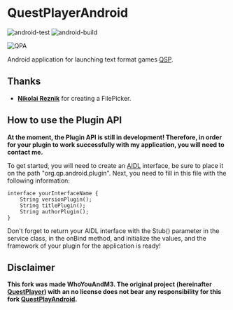 # QuestPlayerAndroid

![android-test](https://github.com/l3ger0j/QuestPlayerAndroid/actions/workflows/android-test.yml/badge.svg) ![android-build](https://github.com/l3ger0j/QuestPlayerAndroid/actions/workflows/android-build.yml/badge.svg)

![QPA](https://user-images.githubusercontent.com/83360444/219958181-957712de-9509-42af-b39f-bf1ce19d72d9.png)

Android application for launching text format games [QSP](https://github.com/seedhartha/qsp).

## Thanks

* **[Nikolai Reznik](https://github.com/shirrumon)** for creating a FilePicker.

## How to use the Plugin API

**At the moment, the Plugin API is still in development! Therefore, in order for your plugin to work successfully with my application, you will need to contact me.**

To get started, you will need to create an [AIDL](https://developer.android.com/guide/components/aidl) interface, be sure to place it on the path "org.qp.android.plugin". Next, you need to fill in this file with the following information:

```
interface yourInterfaceName {
    String versionPlugin();
    String titlePlugin();
    String authorPlugin();
}
```
Don't forget to return your AIDL interface with the Stub() parameter in the service class, in the onBind method, and initialize the values, and the framework of your plugin for the application is ready!

## Disclaimer

**This fork was made WhoYouAndM3. The original project (hereinafter **[QuestPlayer](https://github.com/seedhartha/QuestPlayer)**) with an no license does not bear any responsibility for this fork **[QuestPlayAndroid](https://github.com/l3ger0j/QuestPlayer.git)**.**